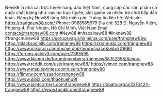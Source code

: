 New88 là nhà cái trực tuyến hàng đầu Việt Nam, cung cấp các sản phẩm cá cược chất lượng như: casino trực tuyến, slot game và nhiều trò chơi hấp dẫn khác. Đăng ký New88 tặng 58k miễn phí.
Thông tin liên hệ: 
Website: https://trangnew88.com/
Phone: 0988585679
Địa chỉ: 528 Đ. Nguyễn Kiệm, Phường 4, Phú Nhuận, Hồ Chí Minh, Việt Nam
Email: contact@trangnew88.com
#New88 #nhacainew88 #linknew88 #trangchunew88
https://sorucevap.sihirlielma.com/user/trangnew88w
https://blacksocially.com/trangnew88
https://skiomusic.com/trangnew88
https://www.mikocon.com/home.php?mod=space&uid=221690
https://forums.galciv3.com/user/7385598
https://www.klamm.de/forum/members/trangnew88.152358/#about
https://www.reddit.com/user/trangnew88/
https://vimeo.com/trangnew88
https://www.mapleprimes.com/users/trangnew88
https://filmow.com/usuario/trangnew88 
https://www.dibiz.com/thaohuehu9f 
https://www.jointcorners.com/trangnew88
https://xbato.org/u/2216424-trangnew88
https://www.tumblr.com/trangnew88
